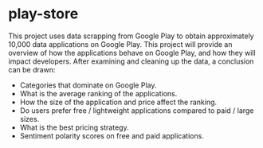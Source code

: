 # play-store
This project uses data scrapping from Google Play to obtain approximately 10,000 data applications on Google Play. This project will provide an overview of how the applications behave on Google Play, and how they will impact developers. After examining and cleaning up the data, a conclusion can be drawn:

- Categories that dominate on Google Play.
- What is the average ranking of the applications.
- How the size of the application and price affect the ranking.
- Do users prefer free / lightweight applications compared to paid / large sizes.
- What is the best pricing strategy.
- Sentiment polarity scores on free and paid applications.
